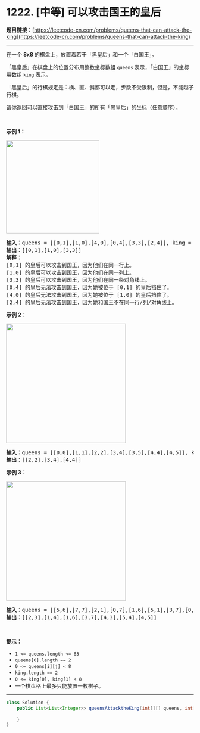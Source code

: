 # 1222. [中等] 可以攻击国王的皇后

**题目链接：**[https://leetcode-cn.com/problems/queens-that-can-attack-the-king](https://leetcode-cn.com/problems/queens-that-can-attack-the-king)

---

<div class="content__1Y2H">
 <div class="notranslate">
  <p>在一个&nbsp;<strong>8x8</strong>&nbsp;的棋盘上，放置着若干「黑皇后」和一个「白国王」。</p> 
  <p>「黑皇后」在棋盘上的位置分布用整数坐标数组&nbsp;<code>queens</code>&nbsp;表示，「白国王」的坐标用数组 <code>king</code> 表示。</p> 
  <p>「黑皇后」的行棋规定是：横、直、斜都可以走，步数不受限制，但是，不能越子行棋。</p> 
  <p>请你返回可以直接攻击到「白国王」的所有「黑皇后」的坐标（任意顺序）。</p> 
  <p>&nbsp;</p> 
  <p><strong>示例 1：</strong></p> 
  <p><img style="width: 250px;" src="/aliyun-lc-upload/uploads/2019/10/13/untitled-diagram.jpg" alt=""></p> 
  <pre class="language-text"><strong>输入：</strong>queens = [[0,1],[1,0],[4,0],[0,4],[3,3],[2,4]], king = [0,0]
<strong>输出：</strong>[[0,1],[1,0],[3,3]]
<strong>解释：</strong> 
[0,1] 的皇后可以攻击到国王，因为他们在同一行上。 
[1,0] 的皇后可以攻击到国王，因为他们在同一列上。 
[3,3] 的皇后可以攻击到国王，因为他们在同一条对角线上。 
[0,4] 的皇后无法攻击到国王，因为她被位于 [0,1] 的皇后挡住了。 
[4,0] 的皇后无法攻击到国王，因为她被位于 [1,0] 的皇后挡住了。 
[2,4] 的皇后无法攻击到国王，因为她和国王不在同一行/列/对角线上。
</pre> 
  <p><strong>示例 2：</strong></p> 
  <p><strong><img style="height: 321px; width: 321px;" src="/aliyun-lc-upload/uploads/2019/10/13/untitled-diagram-1.jpg" alt=""></strong></p> 
  <pre class="language-text"><strong>输入：</strong>queens = [[0,0],[1,1],[2,2],[3,4],[3,5],[4,4],[4,5]], king = [3,3]
<strong>输出：</strong>[[2,2],[3,4],[4,4]]
</pre> 
  <p><strong>示例 3：</strong></p> 
  <p><strong><img style="height: 321px; width: 321px;" src="/aliyun-lc-upload/uploads/2019/10/13/untitled-diagram-2.jpg" alt=""></strong></p> 
  <pre class="language-text"><strong>输入：</strong>queens = [[5,6],[7,7],[2,1],[0,7],[1,6],[5,1],[3,7],[0,3],[4,0],[1,2],[6,3],[5,0],[0,4],[2,2],[1,1],[6,4],[5,4],[0,0],[2,6],[4,5],[5,2],[1,4],[7,5],[2,3],[0,5],[4,2],[1,0],[2,7],[0,1],[4,6],[6,1],[0,6],[4,3],[1,7]], king = [3,4]
<strong>输出：</strong>[[2,3],[1,4],[1,6],[3,7],[4,3],[5,4],[4,5]]
</pre> 
  <p>&nbsp;</p> 
  <p><strong>提示：</strong></p> 
  <ul> 
   <li><code>1 &lt;= queens.length&nbsp;&lt;= 63</code></li> 
   <li><code>queens[0].length == 2</code></li> 
   <li><code>0 &lt;= queens[i][j] &lt;&nbsp;8</code></li> 
   <li><code>king.length == 2</code></li> 
   <li><code>0 &lt;= king[0], king[1] &lt; 8</code></li> 
   <li>一个棋盘格上最多只能放置一枚棋子。</li> 
  </ul> 
 </div>
</div>

---

```java
class Solution {
    public List<List<Integer>> queensAttacktheKing(int[][] queens, int[] king) {
        
    }
}
```